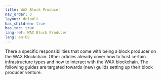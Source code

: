 ```yaml
---
title: WAX Block Producer
nav_order: 3
layout: default
has_children: true
has_toc: true
lang-ref: WAX Block Producer
lang: en-US
---
```

There a specific responsibilities that come with being a block producer on the WAX Blockchain. Other articles already cover how to host certain infrastructure types and how to interact with the WAX blockchain.
The following guides are targeted towards (new) guilds setting up their block producer venture.
